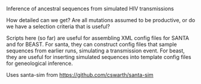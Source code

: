 
Inference of ancestral sequences from simulated HIV transmissions

How detailed can we get?  Are all mutations assumed to be productive,
or do we have a selection criteria that is useful?

Scripts here (so far) are useful for assembling XML config files for
SANTA and for BEAST.  For santa, they can construct config files that
sample sequences from earlier runs, simulating a transmission event.
For beast, they are useful for inserting simulated sequences into
template config files for geneological inference.

Uses santa-sim from https://github.com/cswarth/santa-sim

